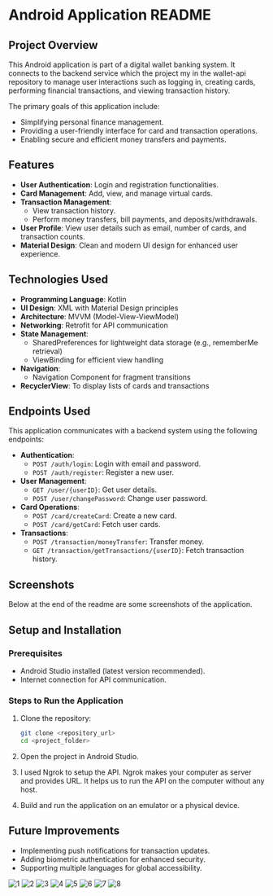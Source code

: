 # Android Application README

## Project Overview
This Android application is part of a digital wallet banking system. It connects to the backend service which the project my in the wallet-api repository to manage user interactions such as logging in, creating cards, performing financial transactions, and viewing transaction history.

The primary goals of this application include:
- Simplifying personal finance management.
- Providing a user-friendly interface for card and transaction operations.
- Enabling secure and efficient money transfers and payments.

## Features
- **User Authentication**: Login and registration functionalities.
- **Card Management**: Add, view, and manage virtual cards.
- **Transaction Management**:
  - View transaction history.
  - Perform money transfers, bill payments, and deposits/withdrawals.
- **User Profile**: View user details such as email, number of cards, and transaction counts.
- **Material Design**: Clean and modern UI design for enhanced user experience.

## Technologies Used
- **Programming Language**: Kotlin
- **UI Design**: XML with Material Design principles
- **Architecture**: MVVM (Model-View-ViewModel)
- **Networking**: Retrofit for API communication
- **State Management**:
  - SharedPreferences for lightweight data storage (e.g., rememberMe retrieval)
  - ViewBinding for efficient view handling
- **Navigation**:
  - Navigation Component for fragment transitions
- **RecyclerView**: To display lists of cards and transactions

## Endpoints Used
This application communicates with a backend system using the following endpoints:
- **Authentication**:
  - `POST /auth/login`: Login with email and password.
  - `POST /auth/register`: Register a new user.
- **User Management**:
  - `GET /user/{userID}`: Get user details.
  - `POST /user/changePassword`: Change user password.
- **Card Operations**:
  - `POST /card/createCard`: Create a new card.
  - `POST /card/getCard`: Fetch user cards.
- **Transactions**:
  - `POST /transaction/moneyTransfer`: Transfer money.
  - `GET /transaction/getTransactions/{userID}`: Fetch transaction history.

## Screenshots
Below at the end of the readme are some screenshots of the application.

## Setup and Installation
### Prerequisites
- Android Studio installed (latest version recommended).
- Internet connection for API communication.

### Steps to Run the Application
1. Clone the repository:
   ```bash
   git clone <repository_url>
   cd <project_folder>
   ```

2. Open the project in Android Studio.

3. I used Ngrok to setup the API. Ngrok makes your computer as server and provides URL. It helps us to run the API on the computer without any host.

4. Build and run the application on an emulator or a physical device.

## Future Improvements
- Implementing push notifications for transaction updates.
- Adding biometric authentication for enhanced security.
- Supporting multiple languages for global accessibility.

![1](https://github.com/user-attachments/assets/885b5f4f-6d5a-4700-85c3-f79de0c615e4)
![2](https://github.com/user-attachments/assets/fc2e570e-2d0e-4fc8-88bb-ce866dcf3fc5)
![3](https://github.com/user-attachments/assets/1bb52b24-862b-47e2-9d0f-db4edc4509fb)
![4](https://github.com/user-attachments/assets/0a07a5df-3668-48f3-b19c-bdc430b1b744)
![5](https://github.com/user-attachments/assets/697edd54-e057-4fbf-a217-f38452386cdd)
![6](https://github.com/user-attachments/assets/7cf27cea-1f8f-4052-97cc-f73d8181fc20)
![7](https://github.com/user-attachments/assets/3e09c605-109f-41bb-bd93-2eb0e65b2c63)
![8](https://github.com/user-attachments/assets/6528c806-d4e3-4d37-abdd-d114b1f5bcd5)

